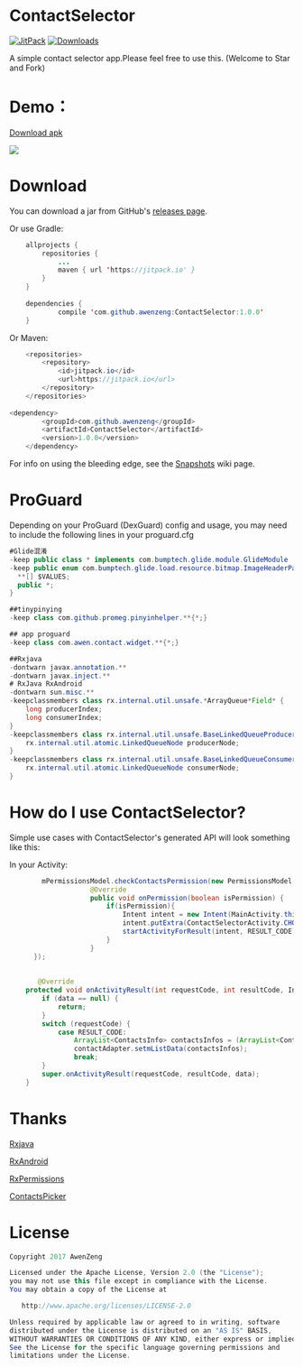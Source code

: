 # ContactSelector
[![JitPack](https://jitpack.io/v/awenzeng/ContactSelector.svg)](https://jitpack.io/#awenzeng/ContactSelector)
[![Downloads](https://jitpack.io/v/awenzeng/ContactSelector/month.svg)](https://jitpack.io/#awenzeng/ContactSelector)

A simple contact selector app.Please feel free to use this. (Welcome to Star and Fork)

# Demo：
[Download apk](https://github.com/awenzeng/ContactSelector/blob/master/app/app-Awen_release-release.apk)

![](https://github.com/awenzeng/ContactSelector/blob/master/resource/contact_selector.gif)

# Download
You can download a jar from GitHub's [releases page](https://github.com/awenzeng/ContactSelector/releases).

Or use Gradle:
```java
	allprojects {
		repositories {
			...
			maven { url 'https://jitpack.io' }
		}
	}
  
	dependencies {
	        compile 'com.github.awenzeng:ContactSelector:1.0.0'
	}


```
Or Maven:
```java
	<repositories>
		<repository>
		    <id>jitpack.io</id>
		    <url>https://jitpack.io</url>
		</repository>
	</repositories>
  
<dependency>
	    <groupId>com.github.awenzeng</groupId>
	    <artifactId>ContactSelector</artifactId>
	    <version>1.0.0</version>
	</dependency>
```
For info on using the bleeding edge, see the [Snapshots](https://jitpack.io/#awenzeng/ContactSelector) wiki page.

# ProGuard
Depending on your ProGuard (DexGuard) config and usage, you may need to include the following lines in your proguard.cfg 

```java
#Glide混淆
-keep public class * implements com.bumptech.glide.module.GlideModule
-keep public enum com.bumptech.glide.load.resource.bitmap.ImageHeaderParser$** {
  **[] $VALUES;
  public *;
}

##tinypinying
-keep class com.github.promeg.pinyinhelper.**{*;}

## app proguard
-keep class com.awen.contact.widget.**{*;}

##Rxjava
-dontwarn javax.annotation.**
-dontwarn javax.inject.**
# RxJava RxAndroid
-dontwarn sun.misc.**
-keepclassmembers class rx.internal.util.unsafe.*ArrayQueue*Field* {
    long producerIndex;
    long consumerIndex;
}
-keepclassmembers class rx.internal.util.unsafe.BaseLinkedQueueProducerNodeRef {
    rx.internal.util.atomic.LinkedQueueNode producerNode;
}
-keepclassmembers class rx.internal.util.unsafe.BaseLinkedQueueConsumerNodeRef {
    rx.internal.util.atomic.LinkedQueueNode consumerNode;
}

```
# How do I use ContactSelector?
Simple use cases with ContactSelector's generated API will look something like this:

In your Activity:
```java
        mPermissionsModel.checkContactsPermission(new PermissionsModel.PermissionListener() {
                    @Override
                    public void onPermission(boolean isPermission) {
                        if(isPermission){
                            Intent intent = new Intent(MainActivity.this, ContactSelectorActivity.class);
                            intent.putExtra(ContactSelectorActivity.CHOOSE_MODE, RModelAdapter.MODEL_SINGLE);
                            startActivityForResult(intent, RESULT_CODE);
                        }
                    }
      });
        
    
       @Override
    protected void onActivityResult(int requestCode, int resultCode, Intent data) {
        if (data == null) {
            return;
        }
        switch (requestCode) {
            case RESULT_CODE:
                ArrayList<ContactsInfo> contactsInfos = (ArrayList<ContactsInfo>) data.getSerializableExtra(ContactSelectorActivity.REQUEST_OUTPUT);
                contactAdapter.setmListData(contactsInfos);
                break;
        }
        super.onActivityResult(requestCode, resultCode, data);
    }

```
# Thanks
[Rxjava](https://github.com/ReactiveX/RxJava)

[RxAndroid](https://github.com/ReactiveX/RxAndroid)

[RxPermissions](https://github.com/tbruyelle/RxPermissions)

[ContactsPicker](https://github.com/angcyo/ContactsPicker)

# License

```java
Copyright 2017 AwenZeng

Licensed under the Apache License, Version 2.0 (the "License");
you may not use this file except in compliance with the License.
You may obtain a copy of the License at

   http://www.apache.org/licenses/LICENSE-2.0

Unless required by applicable law or agreed to in writing, software
distributed under the License is distributed on an "AS IS" BASIS,
WITHOUT WARRANTIES OR CONDITIONS OF ANY KIND, either express or implied.
See the License for the specific language governing permissions and
limitations under the License.
```



